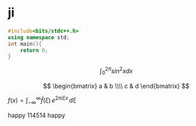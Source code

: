 # ji
```cpp
#include<bits/stdc++.h>
using namespace std;
int main(){
    return 0;
}
```

$$\int_0^{2\pi}sin^2xdx$$

$$
\begin{bmatrix}
a & b \\\\
c & d
\end{bmatrix}
$$

$f(x) = \int_{-\infty}^\infty\hat f(\xi)\,e^{2 \pi i \xi x}\,d\xi$

happy $114514$ happy
